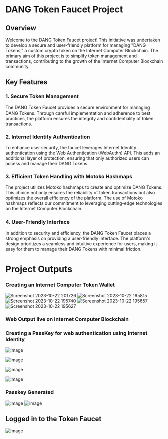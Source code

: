 # DANG Token Faucet Project

## Overview

Welcome to the DANG Token Faucet project! This initiative was undertaken to develop a secure and user-friendly platform for managing "DANG Tokens," a custom crypto token on the Internet Computer Blockchain. The primary aim of this project is to simplify token management and transactions, contributing to the growth of the Internet Computer Blockchain community.

## Key Features

### 1. Secure Token Management

The DANG Token Faucet provides a secure environment for managing DANG Tokens. Through careful implementation and adherence to best practices, the platform ensures the integrity and confidentiality of token transactions.

### 2. Internet Identity Authentication

To enhance user security, the faucet leverages Internet Identity authentication using the Web Authentication (WebAuthn) API. This adds an additional layer of protection, ensuring that only authorized users can access and manage their DANG Tokens.

### 3. Efficient Token Handling with Motoko Hashmaps

The project utilizes Motoko hashmaps to create and optimize DANG Tokens. This choice not only ensures the reliability of token transactions but also optimizes the overall efficiency of the platform. The use of Motoko hashmaps reflects our commitment to leveraging cutting-edge technologies on the Internet Computer Blockchain.

### 4. User-Friendly Interface

In addition to security and efficiency, the DANG Token Faucet places a strong emphasis on providing a user-friendly interface. The platform's design prioritizes a seamless and intuitive experience for users, making it easy for them to manage their DANG Tokens with minimal friction.

# Project Outputs 

### Creating an Internet Computer Token Wallet 
![Screenshot 2023-10-22 201726](https://github.com/Vedant-Jayesh-Oza/DANGToken/assets/75005433/e69c6e82-e4b5-43c7-948e-736c8085463a)
![Screenshot 2023-10-22 195815](https://github.com/Vedant-Jayesh-Oza/DANGToken/assets/75005433/2fc9f1b0-3951-4f02-af81-140ea8a945ae)
![Screenshot 2023-10-22 195740](https://github.com/Vedant-Jayesh-Oza/DANGToken/assets/75005433/2becb8d0-5403-40f5-ad59-5469b09ccea9)
![Screenshot 2023-10-22 195657](https://github.com/Vedant-Jayesh-Oza/DANGToken/assets/75005433/a3921b96-8b9e-47bd-8691-1ab64ae8bff0)
![Screenshot 2023-10-22 195627](https://github.com/Vedant-Jayesh-Oza/DANGToken/assets/75005433/a91419f1-91e7-4efc-a769-b552299e625c)

### Web Output live on Internet Computer Blockchain 

### Creating a PassKey for web authentication using Internet Identity 
![image](https://github.com/Vedant-Jayesh-Oza/DANGToken/assets/75005433/dea4928e-2cf0-447a-98f5-7a0d7f4dd88f)

![image](https://github.com/Vedant-Jayesh-Oza/DANGToken/assets/75005433/4cc3d0dd-38a6-4a34-b401-6129a16b3e5a)

![image](https://github.com/Vedant-Jayesh-Oza/DANGToken/assets/75005433/92060b1c-4453-42c3-8305-1ef1120b6a24)

![image](https://github.com/Vedant-Jayesh-Oza/DANGToken/assets/75005433/ef435a3c-ed2a-431c-b186-ab7633396c77)

### Passkey Generated
![image](https://github.com/Vedant-Jayesh-Oza/DANGToken/assets/75005433/b86e4cfd-37d2-40db-a7fe-fc2d89e45939)
![image](https://github.com/Vedant-Jayesh-Oza/DANGToken/assets/75005433/201a4e8d-fb84-42ef-a5a6-fef53ab4e73f)
## Logged in to the Token Faucet 
![image](https://github.com/Vedant-Jayesh-Oza/DANGToken/assets/75005433/2208597e-7fb4-4873-9b72-c0de48c3535a)
